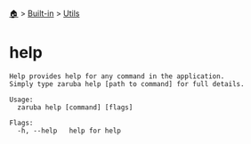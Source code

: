 <!--startTocHeader-->
[🏠](../../README.md) > [Built-in](../README.md) > [Utils](README.md)
# help
<!--endTocHeader-->

```
Help provides help for any command in the application.
Simply type zaruba help [path to command] for full details.

Usage:
  zaruba help [command] [flags]

Flags:
  -h, --help   help for help

```

<!--startTocSubtopic-->
<!--endTocSubtopic-->
